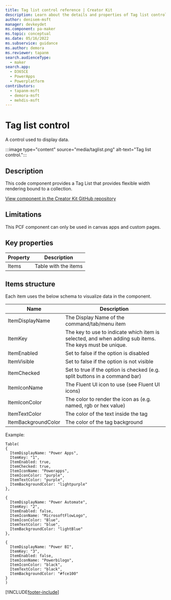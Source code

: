 ```yaml
---
title: Tag list control reference | Creator Kit
description: Learn about the details and properties of Tag list control in the Creator Kit.
author: denisem-msft
manager: devkeydet
ms.component: pa-maker
ms.topic: conceptual
ms.date: 05/16/2022
ms.subservice: guidance
ms.author: demora
ms.reviewer: tapanm
search.audienceType: 
  - maker
search.app: 
  - D365CE
  - PowerApps
  - Powerplatform
contributors:
  - tapanm-msft
  - demora-msft
  - mehdis-msft
---
```


# Tag list control

A control used to display data.

:::image type="content" source="media/taglist.png" alt-text="Tag list control.":::

## Description

This code component provides a Tag List that provides flexible width rendering bound to a collection.

[View component in the Creator Kit GitHub repository](https://github.com/microsoft/powercat-creator-kit/tree/main/CreatorKitCore/SolutionPackage/Controls/cat_PowerCAT.TagList)

## Limitations

This PCF component can only be used in canvas apps and custom pages.

## Key properties

| Property | Description |
| -------- | ----------- |
| Items | Table with the items |

## Items structure

Each item uses the below schema to visualize data in the component.

| Name | Description |
| ------ | ----------- |
| ItemDisplayName | The Display Name of the command/tab/menu item
| ItemKey | The key to use to indicate which item is selected, and when adding sub items. The keys must be unique.
| ItemEnabled | Set to false if the option is disabled
| ItemVisible | Set to false if the option is not visible
| ItemChecked | Set to true if the option is checked (e.g. split buttons in a command bar)
| ItemIconName | The Fluent UI icon to use (see Fluent UI icons)
| ItemIconColor | The color to render the icon as (e.g. named, rgb or hex value)
| ItemTextColor | The color of the text inside the tag
| ItemBackgroundColor | The color of the tag background

Example:

  ```powerapps-dot
Table(
{
	ItemDisplayName: "Power Apps",
	ItemKey: "1",
	ItemEnabled: true,
    ItemChecked: true,
	ItemIconName: "Powerapps",
	ItemIconColor: "purple",
	ItemTextColor: "purple",
	ItemBackgroundColor: "lightpurple"
},

{
	ItemDisplayName: "Power Automate",
	ItemKey: "2",
	ItemEnabled: false,
	ItemIconName: "MicrosoftFlowLogo",
	ItemIconColor: "Blue",
	ItemTextColor: "blue",
	ItemBackgroundColor: "lightBlue"
},

{
	ItemDisplayName: "Power BI",
	ItemKey: "3",
	ItemEnabled: false,
	ItemIconName: "Powerbilogo",
	ItemIconColor: "black",
	ItemTextColor: "black",
	ItemBackgroundColor: "#fce100"
}
)
  ```

[!INCLUDE[footer-include](../../includes/footer-banner.md)]